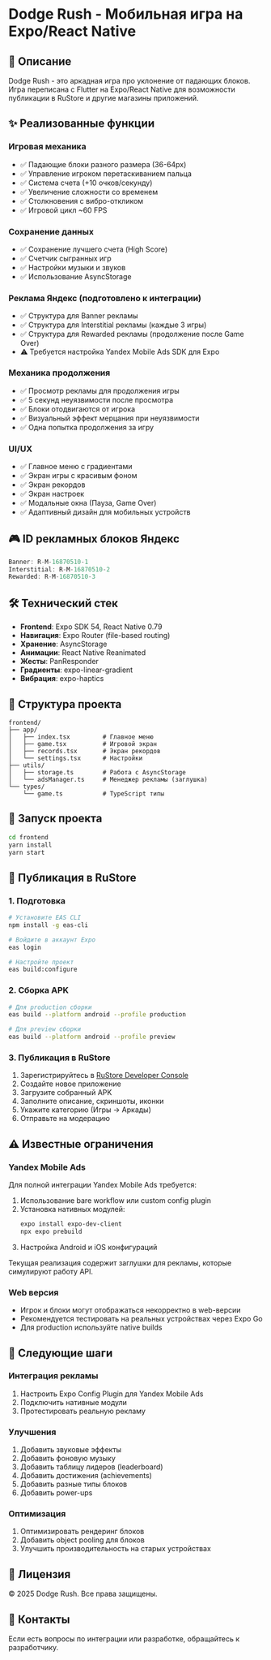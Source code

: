 # Dodge Rush - Мобильная игра на Expo/React Native

## 📱 Описание
Dodge Rush - это аркадная игра про уклонение от падающих блоков. Игра переписана с Flutter на Expo/React Native для возможности публикации в RuStore и другие магазины приложений.

## ✨ Реализованные функции

### Игровая механика
- ✅ Падающие блоки разного размера (36-64px)
- ✅ Управление игроком перетаскиванием пальца
- ✅ Система счета (+10 очков/секунду)
- ✅ Увеличение сложности со временем
- ✅ Столкновения с вибро-откликом
- ✅ Игровой цикл ~60 FPS

### Сохранение данных
- ✅ Сохранение лучшего счета (High Score)
- ✅ Счетчик сыгранных игр
- ✅ Настройки музыки и звуков
- ✅ Использование AsyncStorage

### Реклама Яндекс (подготовлено к интеграции)
- ✅ Структура для Banner рекламы
- ✅ Структура для Interstitial рекламы (каждые 3 игры)
- ✅ Структура для Rewarded рекламы (продолжение после Game Over)
- ⚠️ Требуется настройка Yandex Mobile Ads SDK для Expo

### Механика продолжения
- ✅ Просмотр рекламы для продолжения игры
- ✅ 5 секунд неуязвимости после просмотра
- ✅ Блоки отодвигаются от игрока
- ✅ Визуальный эффект мерцания при неуязвимости
- ✅ Одна попытка продолжения за игру

### UI/UX
- ✅ Главное меню с градиентами
- ✅ Экран игры с красивым фоном
- ✅ Экран рекордов
- ✅ Экран настроек
- ✅ Модальные окна (Пауза, Game Over)
- ✅ Адаптивный дизайн для мобильных устройств

## 🎮 ID рекламных блоков Яндекс
```typescript
Banner: R-M-16870510-1
Interstitial: R-M-16870510-2
Rewarded: R-M-16870510-3
```

## 🛠 Технический стек
- **Frontend**: Expo SDK 54, React Native 0.79
- **Навигация**: Expo Router (file-based routing)
- **Хранение**: AsyncStorage
- **Анимации**: React Native Reanimated
- **Жесты**: PanResponder
- **Градиенты**: expo-linear-gradient
- **Вибрация**: expo-haptics

## 📁 Структура проекта
```
frontend/
├── app/
│   ├── index.tsx         # Главное меню
│   ├── game.tsx          # Игровой экран
│   ├── records.tsx       # Экран рекордов
│   └── settings.tsx      # Настройки
├── utils/
│   ├── storage.ts        # Работа с AsyncStorage
│   └── adsManager.ts     # Менеджер рекламы (заглушка)
└── types/
    └── game.ts           # TypeScript типы
```

## 🚀 Запуск проекта
```bash
cd frontend
yarn install
yarn start
```

## 📲 Публикация в RuStore

### 1. Подготовка
```bash
# Установите EAS CLI
npm install -g eas-cli

# Войдите в аккаунт Expo
eas login

# Настройте проект
eas build:configure
```

### 2. Сборка APK
```bash
# Для production сборки
eas build --platform android --profile production

# Для preview сборки
eas build --platform android --profile preview
```

### 3. Публикация в RuStore
1. Зарегистрируйтесь в [RuStore Developer Console](https://console.rustore.ru)
2. Создайте новое приложение
3. Загрузите собранный APK
4. Заполните описание, скриншоты, иконки
5. Укажите категорию (Игры → Аркады)
6. Отправьте на модерацию

## ⚠️ Известные ограничения

### Yandex Mobile Ads
Для полной интеграции Yandex Mobile Ads требуется:
1. Использование bare workflow или custom config plugin
2. Установка нативных модулей:
   ```bash
   expo install expo-dev-client
   npx expo prebuild
   ```
3. Настройка Android и iOS конфигураций

Текущая реализация содержит заглушки для рекламы, которые симулируют работу API.

### Web версия
- Игрок и блоки могут отображаться некорректно в web-версии
- Рекомендуется тестировать на реальных устройствах через Expo Go
- Для production используйте native builds

## 🎯 Следующие шаги

### Интеграция рекламы
1. Настроить Expo Config Plugin для Yandex Mobile Ads
2. Подключить нативные модули
3. Протестировать реальную рекламу

### Улучшения
1. Добавить звуковые эффекты
2. Добавить фоновую музыку
3. Добавить таблицу лидеров (leaderboard)
4. Добавить достижения (achievements)
5. Добавить разные типы блоков
6. Добавить power-ups

### Оптимизация
1. Оптимизировать рендеринг блоков
2. Добавить object pooling для блоков
3. Улучшить производительность на старых устройствах

## 📝 Лицензия
© 2025 Dodge Rush. Все права защищены.

## 🤝 Контакты
Если есть вопросы по интеграции или разработке, обращайтесь к разработчику.
